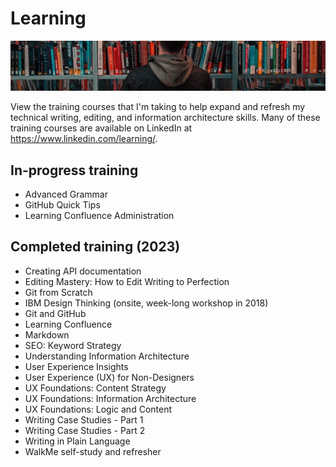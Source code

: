 # Learning

![Learning](images/banner-learning.jpg)

View the training courses that I'm taking to help expand and refresh my technical writing, editing, and information architecture skills. Many of these training courses are available on LinkedIn at <a href="https://www.linkedin.com/learning/" target="_blank">https://www.linkedin.com/learning/</a>.

## In-progress training

* Advanced Grammar
* GitHub Quick Tips
* Learning Confluence Administration

## Completed training (2023)

* Creating API documentation
* Editing Mastery: How to Edit Writing to Perfection
* Git from Scratch
* IBM Design Thinking (onsite, week-long workshop in 2018)
* Git and GitHub
* Learning Confluence
* Markdown
* SEO: Keyword Strategy
* Understanding Information Architecture
* User Experience Insights
* User Experience (UX) for Non-Designers
* UX Foundations: Content Strategy
* UX Foundations: Information Architecture
* UX Foundations: Logic and Content
* Writing Case Studies - Part 1
* Writing Case Studies - Part 2
* Writing in Plain Language
* WalkMe self-study and refresher